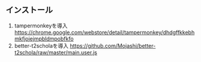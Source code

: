 ## インストール
1. tampermonkeyを導入 https://chrome.google.com/webstore/detail/tampermonkey/dhdgffkkebhmkfjojejmpbldmpobfkfo
2. better-t2scholaを導入 https://github.com/Mojashi/better-t2schola/raw/master/main.user.js
